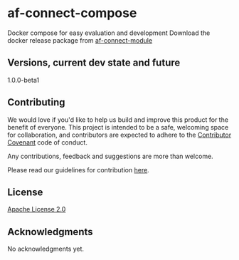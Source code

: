 # af-connect-compose
Docker compose for easy evaluation and development
Download the docker release package from [af-connect-module](https://github.com/MagnumOpuses/af-connect-module)
## Versions, current dev state and future

1.0.0-beta1

## Contributing

We would love if you'd like to help us build and improve this product for the benefit of everyone. This project is intended to be a safe, welcoming space for collaboration, and contributors are expected to adhere to the [Contributor Covenant](http://contributor-covenant.org/) code of conduct.

Any contributions, feedback and suggestions are more than welcome.

Please read our guidelines for contribution [here](CONTRIBUTING_TEMPLATE.md).

## License

[Apache License 2.0](LICENSE.md)

## Acknowledgments

No acknowledgments yet.
